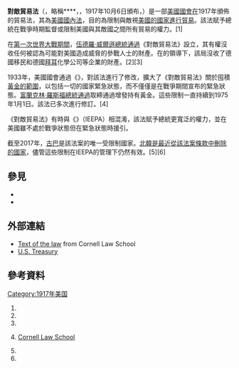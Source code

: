 **對敵貿易法**（，略稱****，，1917年10月6日頒布，）是一部[美國國會在](https://zh.wikipedia.org/wiki/美國國會 "wikilink")1917年頒佈的貿易法，其為[美國國內法](https://zh.wikipedia.org/wiki/美國法律 "wikilink")，目的為限制與敵視[美國的國家進行貿易](https://zh.wikipedia.org/wiki/美國 "wikilink")。該法賦予總統在戰爭時期監督或限制美國與其敵國之間所有貿易的權力。\[1\]

在[第一次世界大戰期間](https://zh.wikipedia.org/wiki/第一次世界大戰 "wikilink")，[伍德羅·威爾遜總統通過](https://zh.wikipedia.org/wiki/伍德羅·威爾遜 "wikilink")《對敵貿易法》設立，其有權沒收任何被認為可能對美國造成威脅的參戰人士的財產。在的領導下，該局沒收了德國移民和德國[拜耳](../Page/拜耳.md "wikilink")化學公司等企業的財產。\[2\]\[3\]

1933年，美國國會通過《》，對該法進行了修改，擴大了《對敵貿易法》關於囤積[黃金的範圍](https://zh.wikipedia.org/wiki/黃金 "wikilink")，以包括一切的國家緊急狀態，而不僅僅是在戰爭期間宣布的緊急狀態。[富蘭克林·羅斯福總統通過](https://zh.wikipedia.org/wiki/富蘭克林·羅斯福 "wikilink")取締通過增發持有黃金。這些限制一直持續到1975年1月1日。該法已多次進行修訂。\[4\]

《對敵貿易法》有時與《》（IEEPA）相混淆，該法賦予總統更寬泛的權力，並在美國雖不處於戰爭狀態但在緊急狀態時援引。

截至2017年，[古巴](../Page/古巴.md "wikilink")是該法案的唯一受限制國家。[北韓是最近從該法案條款中刪除的國家](https://zh.wikipedia.org/wiki/北韓 "wikilink")，儘管這些限制在IEEPA的管理下仍然有效。\[5\]\[6\]

## 參見

  -
  -
## 外部連結

  - [Text of the law](https://www.law.cornell.edu/uscode/text/12/95a-) from Cornell Law School
  - [U.S. Treasury](http://www.treasury.gov/resource-center/sanctions/Documents/twea.pdf)

## 參考資料

[Category:1917年美国](https://zh.wikipedia.org/wiki/Category:1917年美国 "wikilink")

1.
2.

3.

4.  [Cornell Law School](https://www.law.cornell.edu/uscode/text/12/95a-)

5.

6.